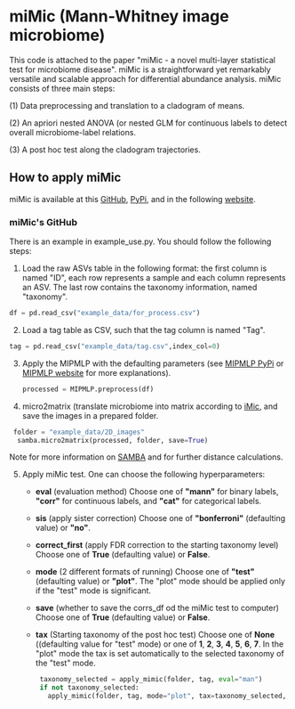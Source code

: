 # miMic (Mann-Whitney image microbiome)

This code is attached to the paper "miMic - a novel multi-layer statistical test for microbiome disease". 
miMic is a straightforward yet remarkably versatile and scalable approach for differential abundance analysis.
miMic consists of three main steps: 

(1)  Data preprocessing and translation to a cladogram of means.

(2)  An apriori nested ANOVA (or nested GLM for continuous labels to detect overall microbiome-label relations.

(3)  A post hoc test along the cladogram trajectories.


## How to apply miMic

miMic is available at this [GitHub](https://github.com/oshritshtossel/miMic), [PyPi](https://www.google.com), and in the following [website](https://www.google.com).

### miMic's GitHub
There is an example in example_use.py. You should follow the following steps:

1. Load the raw ASVs table in the following format: the first column is named "ID", each row represents a sample and each column represents an ASV. The last row contains the taxonomy information, named "taxonomy".

```python
df = pd.read_csv("example_data/for_process.csv")
```

2. Load a tag table as CSV, such that the tag column is named "Tag".

  ```python
tag = pd.read_csv("example_data/tag.csv",index_col=0)
```

3. Apply the MIPMLP with the defaulting parameters (see [MIPMLP PyPi](https://pypi.org/project/MIPMLP/) or [MIPMLP website](https://mip-mlp.math.biu.ac.il/Home) for more explanations).

   ```python
   processed = MIPMLP.preprocess(df)
   ```

4. micro2matrix (translate microbiome into matrix according to [iMic](https://www.tandfonline.com/doi/full/10.1080/19490976.2023.2224474), and save the images in a prepared folder.

  ```python
   folder = "example_data/2D_images"
    samba.micro2matrix(processed, folder, save=True)
   ```
  Note for more information on [SAMBA](https://github.com/oshritshtossel/SAMBA) and for further distance calculations.

5. Apply miMic test.
   One can choose the following hyperparameters:

   - **eval** (evaluation method) Choose one of **"mann"** for binary labels, **"corr"** for continuous labels, and **"cat"** for categorical labels.
   - **sis** (apply sister correction) Choose one of **"bonferroni"** (defaulting value) or **"no"**.
   - **correct_first** (apply FDR correction to the starting taxonomy level) Choose one of **True** (defaulting value) or **False**.
   - **mode** (2 different formats of running) Choose one of **"test"** (defaulting value)  or **"plot"**. The "plot" mode should be applied only if the "test" mode is significant.
   - **save** (whether to save the corrs_df od the miMic test to computer) Choose one of **True** (defaulting value)  or **False**.
   - **tax** (Starting taxonomy of the post hoc test) Choose one of **None** ((defaulting value for "test" mode) or one of **1**, **2**, **3**, **4**, **5**, **6**, **7**. In the "plot" mode the tax is set automatically to the selected taxonomy of the "test" mode.


     ```python
      taxonomy_selected = apply_mimic(folder, tag, eval="man")
      if not taxonomy_selected:
        apply_mimic(folder, tag, mode="plot", tax=taxonomy_selected, eval="man")
   ```

   
   
